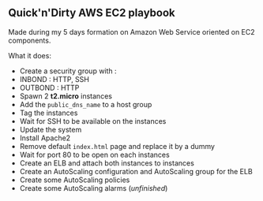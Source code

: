 Quick'n'Dirty AWS EC2 playbook
---
Made during my 5 days formation on Amazon Web Service oriented on EC2 components.

What it does:
* Create a security group with :
 * INBOND : HTTP, SSH
 * OUTBOND : HTTP
* Spawn 2 **t2.micro** instances
* Add the ``public_dns_name`` to a host group
* Tag the instances
* Wait for SSH to be available on the instances
* Update the system
* Install Apache2
* Remove default ``index.html`` page and replace it by a dummy
* Wait for port 80 to be open on each instances
* Create an ELB and attach both instances to instances
* Create an AutoScaling configuration and AutoScaling group for the ELB
* Create some AutoScaling policies
* Create some AutoScaling alarms (*unfinished*)
